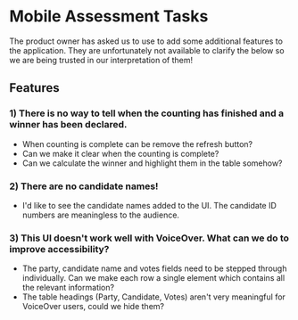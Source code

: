 # Mobile Assessment Tasks

The product owner has asked us to use to add some additional features to the application. They are unfortunately not available to clarify the below so we are being trusted in our interpretation of them!

## Features

### 1) There is no way to tell when the counting has finished and a winner has been declared.

- When counting is complete can be remove the refresh button?
- Can we make it clear when the counting is complete?
- Can we calculate the winner and highlight them in the table somehow?

### 2) There are no candidate names!

- I'd like to see the candidate names added to the UI. The candidate ID numbers are meaningless to the audience.

### 3) This UI doesn't work well with VoiceOver. What can we do to improve accessibility?

- The party, candidate name and votes fields need to be stepped through individually. Can we make each row a single element which contains all the relevant information?
- The table headings (Party, Candidate, Votes) aren't very meaningful for VoiceOver users, could we hide them?
